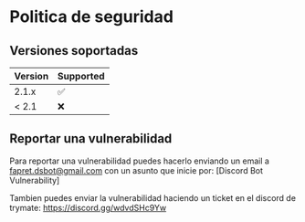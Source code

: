 # Politica de seguridad

## Versiones soportadas

| Version | Supported          |
| ------- | ------------------ |
| 2.1.x   | :white_check_mark: |
| < 2.1   | :x:                |

## Reportar una vulnerabilidad

Para reportar una vulnerabilidad puedes hacerlo enviando un email a fapret.dsbot@gmail.com con
un asunto que inicie por: [Discord Bot Vulnerability]

Tambien puedes enviar la vulnerabilidad haciendo un ticket en el discord de trymate: https://discord.gg/wdvdSHc9Yw
